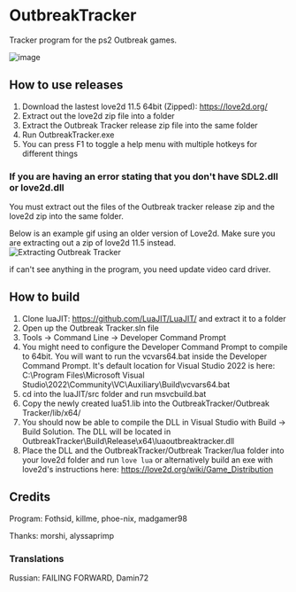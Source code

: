 # OutbreakTracker
Tracker program for the ps2 Outbreak games.

![image](https://github.com/madgamer98/OutbreakTracker/assets/20719536/0d36d1f3-9e2f-403a-a3b1-a69766fe4ce9)


## How to use releases

1. Download the lastest love2d 11.5 64bit (Zipped): https://love2d.org/
2. Extract out the love2d zip file into a folder
3. Extract the Outbreak Tracker release zip file into the same folder
4. Run OutbreakTracker.exe
5. You can press F1 to toggle a help menu with multiple hotkeys for different things

### If you are having an error stating that you don't have SDL2.dll or love2d.dll
You must extract out the files of the Outbreak tracker release zip and the love2d zip into the same folder.

Below is an example gif using an older version of Love2d. Make sure you are extracting out a zip of love2d 11.5 instead.
![Extracting Outbreak Tracker](https://github.com/madgamer98/OutbreakTracker/assets/20719536/273df821-69b3-4fe6-a7a6-5751e4c394f9)




if can't see anything in the program, you need update video card driver.

## How to build
1. Clone luaJIT: https://github.com/LuaJIT/LuaJIT/ and extract it to a folder
2. Open up the Outbreak Tracker.sln file
3. Tools -> Command Line -> Developer Command Prompt
4. You might need to configure the Developer Command Prompt to compile to 64bit. You will want to run the vcvars64.bat inside the Developer Command Prompt. It's default location for Visual Studio 2022 is here: C:\Program Files\Microsoft Visual Studio\2022\Community\VC\Auxiliary\Build\vcvars64.bat
6. cd into the luaJIT/src folder and run msvcbuild.bat
7. Copy the newly created lua51.lib into the OutbreakTracker/Outbreak Tracker/lib/x64/
8. You should now be able to compile the DLL in Visual Studio with Build -> Build Solution. The DLL will be located in OutbreakTracker\Build\Release\x64\luaoutbreaktracker.dll
9. Place the DLL and the OutbreakTracker/Outbreak Tracker/lua folder into your love2d folder and run `love lua` or alternatively build an exe with love2d's instructions here: https://love2d.org/wiki/Game_Distribution

## Credits
Program: Fothsid, killme, phoe-nix, madgamer98

Thanks: morshi, alyssaprimp

### Translations
Russian: FAILING FORWARD, Damin72
